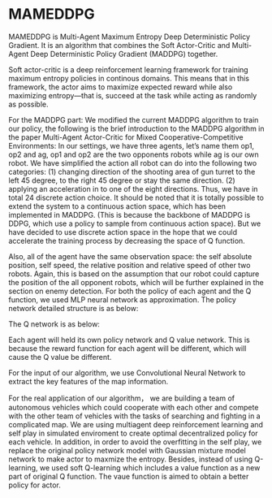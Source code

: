 # MAMEDDPG
MAMEDDPG is Multi-Agent Maximum Entropy Deep Deterministic Policy Gradient. It is an algorithm that combines the Soft Actor-Critic and Multi-Agent Deep Deterministic Policy Gradient (MADDPG) together. 

Soft actor-critic is a deep reinforcement learning framework for training maximum entropy policies in continous domains. This means that in this framework, the actor aims to maximize expected reward while also maximizing entropy—that is, succeed at the task while acting as
randomly as possible.

For the MADDPG part:
We modified the current MADDPG algorithm to train our policy, the following is the brief introduction to the MADDPG algorithm in the paper Multi-Agent Actor-Critic for Mixed Cooperative-Competitive Environments:
In our settings, we have three agents, let’s name them op1, op2 and ag, op1 and op2 are the two opponents robots while ag is our own robot. We have simplified the action all robot can do into the following two categories: (1) changing direction of the shooting area of gun turret to the left 45 degree, to the right 45 degree or stay the same direction. (2) applying an acceleration in to one of the eight
directions. Thus, we have in total 24 discrete action choice. It should be noted that it is totally possible to extend the system to a continuous action space, which has been implemented in MADDPG. (This is because the backbone of MADDPG is DDPG,
which use a policy to sample from continuous action space). But we have decided to use discrete action space in the hope that we could accelerate the training process by decreasing the space of Q function.

Also, all of the agent have the same observation space: the self absolute position, self speed, the relative position and relative speed of other two robots. Again, this is based on the assumption that our robot could capture the position of the all opponent robots, which will be further explained in the section on enemy detection.
For both the policy of each agent and the Q function, we used MLP neural network as approximation. The policy network detailed structure is as below:





The Q network is as below:





Each agent will held its own policy network and Q value network. This is because the reward function for each agent will be different, which will cause the Q value be different.

For the input of our algorithm, we use Convolutional Neural Network to extract the key features of the map information. 

For the real application of our algorithm， we are building a team of autonomous vehicles which could cooperate with each other and compete with the other team of vehicles with the tasks of searching and fighting in a complicated map. We are using multiagent deep reinforcement learning and self play in simulated enviroment to create optimal decentralized policy for each vehicle. In addition, in order to avoid the overfitting in the self play, we replace the original policy network model with Gaussian mixture model network to make actor to maxmize the entropy. Besides, instead of using Q-learning, we used soft Q-learning which includes a value function as a new part of original Q function. The vaue function is aimed to obtain a better policy for actor. 
